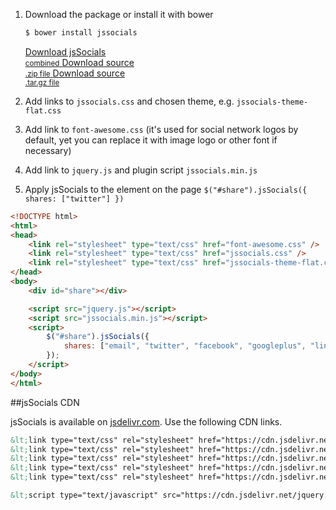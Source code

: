 1. Download the package or install it with bower

    ```bash
    $ bower install jssocials
    ```
    <div>
        <a href="https://github.com/tabalinas/jssocials/releases/download/v{{ site.version }}/jssocials-{{ site.version }}.zip" class="button success">
            Download jsSocials<br /><small>combined</small>
        </a>
        <a href="https://github.com/tabalinas/jssocials/archive/v{{ site.version }}.zip" class="button">
            Download source<br /><small>.zip file</small>
        </a>
        <a href="https://github.com/tabalinas/jssocials/archive/v{{ site.version }}.tar.gz" class="button">
            Download source<br /><small>.tar.gz file</small>
        </a>
    </div>
2. Add links to `jssocials.css` and chosen theme, e.g. `jssocials-theme-flat.css`
3. Add link to `font-awesome.css` (it's used for social network logos by default, yet you can replace it with image logo or other font if necessary)
4. Add link to `jquery.js` and plugin script `jssocials.min.js`
5. Apply jsSocials to the element on the page `$("#share").jsSocials({ shares: ["twitter"] })`

```html
<!DOCTYPE html>
<html>
<head>
    <link rel="stylesheet" type="text/css" href="font-awesome.css" />
    <link rel="stylesheet" type="text/css" href="jssocials.css" />
    <link rel="stylesheet" type="text/css" href="jssocials-theme-flat.css" />
</head>
<body>
    <div id="share"></div>

    <script src="jquery.js"></script>
    <script src="jssocials.min.js"></script>
    <script>
        $("#share").jsSocials({
            shares: ["email", "twitter", "facebook", "googleplus", "linkedin", "pinterest", "whatsapp"]
        });
    </script>
</body>
</html>
```


##jsSocials CDN

jsSocials is available on [jsdelivr.com](http://www.jsdelivr.com/projects/jquery.jssocials). Use the following CDN links.

```html
&lt;link type="text/css" rel="stylesheet" href="https://cdn.jsdelivr.net/jquery.jssocials/{{ site.version }}/jssocials.css" /&gt;
&lt;link type="text/css" rel="stylesheet" href="https://cdn.jsdelivr.net/jquery.jssocials/{{ site.version }}/jssocials-theme-flat.css" /&gt;
&lt;link type="text/css" rel="stylesheet" href="https://cdn.jsdelivr.net/jquery.jssocials/{{ site.version }}/jssocials-theme-classic.css" /&gt;
&lt;link type="text/css" rel="stylesheet" href="https://cdn.jsdelivr.net/jquery.jssocials/{{ site.version }}/jssocials-theme-minima.css" /&gt;
&lt;link type="text/css" rel="stylesheet" href="https://cdn.jsdelivr.net/jquery.jssocials/{{ site.version }}/jssocials-theme-plain.css" /&gt;

&lt;script type="text/javascript" src="https://cdn.jsdelivr.net/jquery.jssocials/{{ site.version }}/jssocials.min.js"&gt;&lt;/script&gt;
```